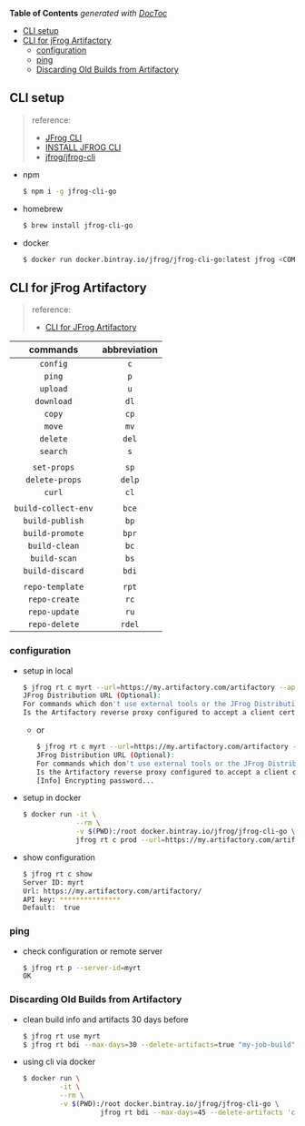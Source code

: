 <!-- START doctoc generated TOC please keep comment here to allow auto update -->
<!-- DON'T EDIT THIS SECTION, INSTEAD RE-RUN doctoc TO UPDATE -->
**Table of Contents**  *generated with [DocToc](https://github.com/thlorenz/doctoc)*

- [CLI setup](#cli-setup)
- [CLI for jFrog Artifactory](#cli-for-jfrog-artifactory)
  - [configuration](#configuration)
  - [ping](#ping)
  - [Discarding Old Builds from Artifactory](#discarding-old-builds-from-artifactory)

<!-- END doctoc generated TOC please keep comment here to allow auto update -->


## CLI setup
> reference:
> - [JFrog CLI](https://www.jfrog.com/confluence/display/CLI/JFrog+CLI)
> - [INSTALL JFROG CLI](https://jfrog.com/getcli/)
> - [jfrog/jfrog-cli](https://github.com/jfrog/jfrog-cli)

- npm
  ```bash
  $ npm i -g jfrog-cli-go
  ```

- homebrew
  ```bash
  $ brew install jfrog-cli-go
  ```

- docker
  ```bash
  $ docker run docker.bintray.io/jfrog/jfrog-cli-go:latest jfrog <COMMAND>
  ```

## CLI for jFrog Artifactory
> reference:
> - [CLI for JFrog Artifactory](https://www.jfrog.com/confluence/display/CLI/CLI+for+JFrog+Artifactory)

| commands            | abbreviation |
| :-:                 | :-:          |
| `config`            | `c`          |
| `ping`              | `p`          |
| `upload`            | `u`          |
| `download`          | `dl`         |
| `copy`              | `cp`         |
| `move`              | `mv`         |
| `delete`            | `del`        |
| `search`            | `s`          |
|                     |              |
| `set-props`         | `sp`         |
| `delete-props`      | `delp`       |
| `curl`              | `cl`         |
|                     |              |
| `build-collect-env` | `bce`        |
| `build-publish`     | `bp`         |
| `build-promote`     | `bpr`        |
| `build-clean`       | `bc`         |
| `build-scan`        | `bs`         |
| `build-discard`     | `bdi`        |
|                     |              |
| `repo-template`     | `rpt`        |
| `repo-create`       | `rc`         |
| `repo-update`       | `ru`         |
| `repo-delete`       | `rdel`       |


### configuration
- setup in local
  ```bash
  $ jfrog rt c myrt --url=https://my.artifactory.com/artifactory --apikey=***********
  JFrog Distribution URL (Optional):
  For commands which don't use external tools or the JFrog Distribution service, JFrog CLI supports replacing the configured username and password/API key with automatically created access token that's refreshed hourly. Enable this setting? (y/n) [y]? n
  Is the Artifactory reverse proxy configured to accept a client certificate? (y/n) [n]? n
  ```

  - or
    ```bash
    $ jfrog rt c myrt --url=https://my.artifactory.com/artifactory --user=myaccount --password=mypassword
    JFrog Distribution URL (Optional):
    For commands which don't use external tools or the JFrog Distribution service, JFrog CLI supports replacing the configured username and password/API key with automatically created access token that's refreshed hourly. Enable this setting? (y/n) [y]? n
    Is the Artifactory reverse proxy configured to accept a client certificate? (y/n) [n]? n
    [Info] Encrypting password...
    ```
- setup in docker
  ```bash
  $ docker run -it \
               --rm \
               -v $(PWD):/root docker.bintray.io/jfrog/jfrog-cli-go \
               jfrog rt c prod --url=https://my.artifactory.com/artifactory --user=myaccount --password=mypassword
  ```

- show configuration
  ```bash
  $ jfrog rt c show
  Server ID: myrt
  Url: https://my.artifactory.com/artifactory/
  API key: ***************
  Default:  true
  ```

### ping
- check configuration or remote server
  ```bash
  $ jfrog rt p --server-id=myrt
  OK
  ```

### Discarding Old Builds from Artifactory
- clean build info and artifacts 30 days before
  ```bash
  $ jfrog rt use myrt
  $ jfrog rt bdi --max-days=30 --delete-artifacts=true "my-job-build"
  ```

- using cli via docker
  ```bash
  $ docker run \
           -it \
           --rm \
           -v $(PWD):/root docker.bintray.io/jfrog/jfrog-cli-go \
                     jfrog rt bdi --max-days=45 --delete-artifacts 'ci - buildinfo - name'
  ```
